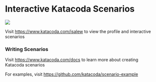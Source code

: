 # Interactive Katacoda Scenarios

[![](http://shields.katacoda.com/katacoda/isalew/count.svg)](https://www.katacoda.com/isalew "Get your profile on Katacoda.com")

Visit https://www.katacoda.com/isalew to view the profile and interactive scenarios

### Writing Scenarios
Visit https://www.katacoda.com/docs to learn more about creating Katacoda scenarios

For examples, visit https://github.com/katacoda/scenario-example
